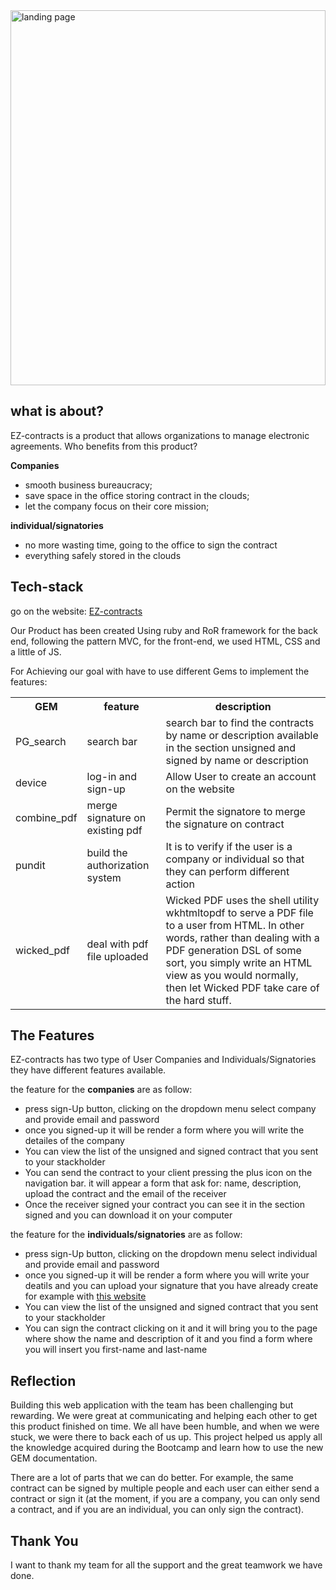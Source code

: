 
<img src="/app/assets/images/EZContractBlack.png" alt="landing page" width="100%" height="600">

<h2>what is about?</h2>
<p> EZ-contracts is a product that allows organizations to manage electronic agreements.
Who benefits from this product?</p>

<strong> Companies </strong>
<ul>
  <li>smooth business bureaucracy;</li>
  <li>save space in the office storing contract in the clouds;</li>
  <li>let the company focus on their core mission;</li>
</ul>
<strong> individual/signatories</strong>
<ul>
  <li>no more wasting time, going to the office to sign the contract</li>
  <li>everything safely stored in the clouds</li>
</ul>

<h2>Tech-stack</h2>
<p>go on the website: <a href="https://signing-contr.herokuapp.com/" target="_blank">EZ-contracts</a></p>


<p>Our Product has been created Using ruby and RoR framework for the back end, following the pattern MVC,  for the front-end, we used HTML, CSS and a little of JS.</p>
<p>For Achieving our goal with have to use different Gems to implement the features:</p>

<table>
  <tr>
    <th>GEM</th>
    <th>feature</th>
    <th>description</th>
  </tr>
  <tr>
    <td>PG_search</td>
    <td>search bar</td>
     <td>search bar to find the contracts by name or description available in the section unsigned and signed by name or description</td>
  </tr>
  <tr>
    <td>device</td>
    <td>log-in and sign-up</td>
    <td>Allow User to create an account on the website</td>
  </tr>
  <tr>
    <td>combine_pdf</td>
    <td>merge signature on existing pdf</td>
    <td>Permit the signatore to merge the signature on contract</td>
  </tr>
  <tr>
    <td>pundit</td>
    <td>build the authorization system</td>
    <td>It is to verify if the user is a company or individual so that they can perform different action</td>
  </tr>
  <tr>
    <td>wicked_pdf</td>
    <td>deal with pdf file uploaded</td>
    <td>Wicked PDF uses the shell utility wkhtmltopdf to serve a PDF file to a user from HTML. In other words, rather than dealing with a PDF generation DSL of some sort, you simply write an HTML view as you would normally, then let Wicked PDF take care of the hard stuff.</td>
  </tr>
</table>



<h2>The Features</h2>
<p>EZ-contracts has two type of User Companies and Individuals/Signatories they have different features available. </p>


<p>the feature for the <strong>companies</strong> are as follow: </p>
<ul>
  <li> press sign-Up button, clicking on the dropdown menu select company and provide email and password</li>
  <li>once you signed-up it will be render a form where you will write the detailes of the company</li>
  <li>You can view the list of the unsigned and signed contract that you sent to your stackholder</li>
  <li>You can send the contract to your client pressing the plus icon on the navigation bar. it will appear a form that ask for: name, description, upload the contract and the email of the receiver </li>
  <li>Once the receiver signed your contract you can see it in the section signed and you can download it on your computer</li> 
</ul>

<p>the feature for the <strong> individuals/signatories</strong> are as follow: </p>
<ul>
  <li> press sign-Up button, clicking on the dropdown menu select individual and provide email and password</li>
  <li>once you signed-up it will be render a form where you will write your deatils and you can upload your signature that you have already create for example with <a href="https://signature-generator.com/" target="_blank">this website</a> </li>
  <li>You can view the list of the unsigned and signed contract that you sent to your stackholder</li>
  <li>You can sign the contract clicking on it and it will bring you to the page where show the name and description of it and you find a form where you will insert you first-name and last-name </li>
</ul>

<h2>Reflection</h2>
Building this web application with the team has been challenging but rewarding. We were great at communicating and helping each other to get this product finished on time. We all have been humble, and when we were stuck, we were there to back each of us up. 
This project helped us apply all the knowledge acquired during the Bootcamp and learn how to use the new GEM documentation.

There are a lot of parts that we can do better. For example, the same contract can be signed by multiple people and each user can either send a contract or sign it (at the moment, if you are a company, you can only send a contract, and if you are an individual, you can only sign the contract).

<h2>Thank You</h2>
I want to thank my team for all the support and the great teamwork we have done. 

